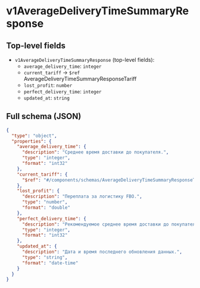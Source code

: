 # v1AverageDeliveryTimeSummaryResponse

## Top-level fields
- `v1AverageDeliveryTimeSummaryResponse` (top-level fields):
  - `average_delivery_time`: `integer`
  - `current_tariff` → `$ref` AverageDeliveryTimeSummaryResponseTariff
  - `lost_profit`: `number`
  - `perfect_delivery_time`: `integer`
  - `updated_at`: `string`

## Full schema (JSON)
```json
{
  "type": "object",
  "properties": {
    "average_delivery_time": {
      "description": "Среднее время доставки до покупателя.",
      "type": "integer",
      "format": "int32"
    },
    "current_tariff": {
      "$ref": "#/components/schemas/AverageDeliveryTimeSummaryResponseTariff"
    },
    "lost_profit": {
      "description": "Переплата за логистику FBO.",
      "type": "number",
      "format": "double"
    },
    "perfect_delivery_time": {
      "description": "Рекомендуемое среднее время доставки до покупателя.",
      "type": "integer",
      "format": "int32"
    },
    "updated_at": {
      "description": "Дата и время последнего обновления данных.",
      "type": "string",
      "format": "date-time"
    }
  }
}
```
